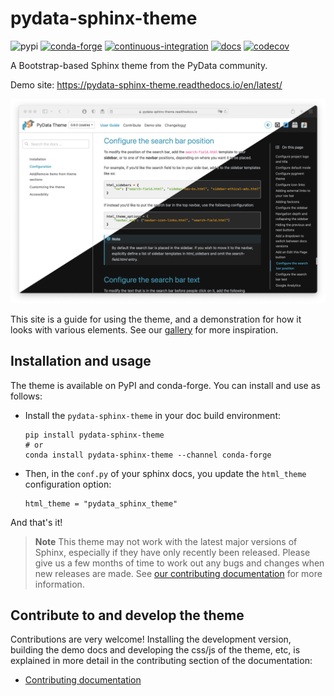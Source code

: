 # pydata-sphinx-theme

![pypi](https://img.shields.io/pypi/v/pydata-sphinx-theme) [![conda-forge](https://img.shields.io/conda/vn/conda-forge/pydata-sphinx-theme.svg)](https://anaconda.org/conda-forge/pydata-sphinx-theme) [![continuous-integration](https://github.com/pydata/pydata-sphinx-theme/actions/workflows/tests.yml/badge.svg)](https://github.com/pydata/pydata-sphinx-theme/actions/workflows/tests.yml) [![docs](https://readthedocs.org/projects/pydata-sphinx-theme/badge/)](https://readthedocs.org/projects/pydata-sphinx-theme/builds/) [![codecov](https://codecov.io/gh/pydata/pydata-sphinx-theme/branch/main/graph/badge.svg?token=NwOObjYacn)](https://codecov.io/gh/pydata/pydata-sphinx-theme)

A Bootstrap-based Sphinx theme from the PyData community.

Demo site: https://pydata-sphinx-theme.readthedocs.io/en/latest/

[![demo site](./docs/_static/theme_landing.png)](https://pydata-sphinx-theme.readthedocs.io/en/stable)

This site is a guide for using the theme, and a demonstration for how it looks with various
elements. See our [gallery](https://pydata-sphinx-theme.readthedocs.io/en/latest/user_guide/gallery.html) for more inspiration.

## Installation and usage

The theme is available on PyPI and conda-forge. You can install
and use as follows:

- Install the `pydata-sphinx-theme` in your doc build environment:

  ```
  pip install pydata-sphinx-theme
  # or
  conda install pydata-sphinx-theme --channel conda-forge
  ```

- Then, in the `conf.py` of your sphinx docs, you update the `html_theme`
  configuration option:

  ```
  html_theme = "pydata_sphinx_theme"
  ```

And that's it!

> **Note**
> This theme may not work with the latest major versions of Sphinx, especially
> if they have only recently been released. Please give us a few months of
> time to work out any bugs and changes when new releases are made.
> See [our contributing documentation](docs/contribute/topics.md) for more information.

## Contribute to and develop the theme

Contributions are very welcome! Installing the development version, building
the demo docs and developing the css/js of the theme, etc, is explained in
more detail in the contributing section of the documentation:

- [Contributing documentation](https://pydata-sphinx-theme.readthedocs.io/en/stable/contribute/index.html)

